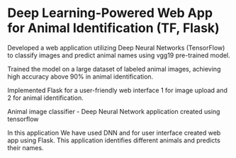 # Deep Learning-Powered Web App for Animal Identification (TF, Flask)
Developed a web application utilizing Deep Neural Networks (TensorFlow) to classify images and predict animal names using vgg19 pre-trained model.

Trained the model on a large dataset of labeled animal images, achieving high accuracy above 90% in animal identification.

Implemented Flask for a user-friendly web interface 1 for image upload and 2 for animal identification.

Animal image classifier - Deep Neural Network application created using tensorflow 

In this application We have used DNN and for user interface created web app using Flask. 
This application identifies different animals and predicts their names.
